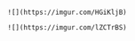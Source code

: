 ```Broadcast message to every client when TCP connected

![](https://imgur.com/HGiKljB)

![](https://imgur.com/lZCTrBS)
